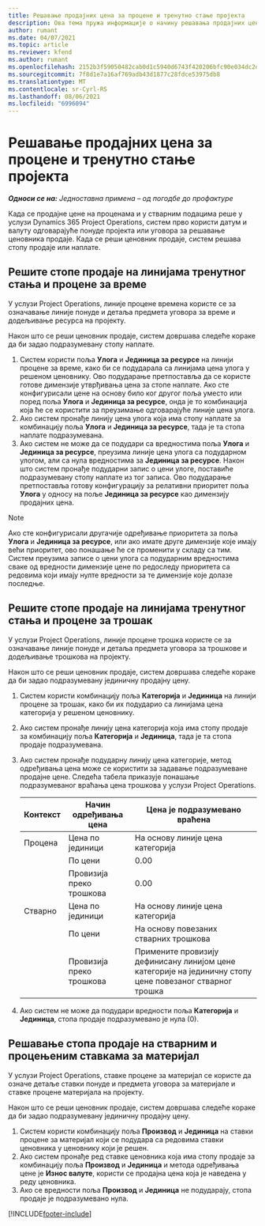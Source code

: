 ```yaml
---
title: Решавање продајних цена за процене и тренутно стање пројекта
description: Ова тема пружа информације о начину решавања продајних цена у проценама пројеката и тренутном стању.
author: rumant
ms.date: 04/07/2021
ms.topic: article
ms.reviewer: kfend
ms.author: rumant
ms.openlocfilehash: 2152b3f59050482cab0d1c5940d6743f420206bfc90e034dc2d754df8bd513a5
ms.sourcegitcommit: 7f8d1e7a16af769adb43d1877c28fdce53975db8
ms.translationtype: MT
ms.contentlocale: sr-Cyrl-RS
ms.lasthandoff: 08/06/2021
ms.locfileid: "6996094"
---
```

# <a name="resolve-sales-prices-for-project-estimates-and-actuals"></a>Решавање продајних цена за процене и тренутно стање пројекта

_**Односи се на:** Једноставна примена – од погодбе до профактуре_

Када се продајне цене на проценама и у стварним подацима реше у услузи Dynamics 365 Project Operations, систем прво користи датум и валуту одговарајуће понуде пројекта или уговора за решавање ценовника продаје. Када се реши ценовник продаје, систем решава стопу продаје или наплате.

## <a name="resolve-sales-rates-on-actual-and-estimate-lines-for-time"></a>Решите стопе продаје на линијама тренутног стања и процене за време

У услузи Project Operations, линије процене времена користе се за означавање линије понуде и детаља предмета уговора за време и додељивање ресурса на пројекту.

Након што се реши ценовник продаје, систем довршава следеће кораке да би задао подразумевану стопу наплате.

1. Систем користи поља **Улога** и **Јединица за ресурсе** на линији процене за време, како би се подударала са линијама цена улога у решеном ценовнику. Ово подударање претпоставља да се користе готове димензије утврђивања цена за стопе наплате. Ако сте конфигурисали цене на основу било ког другог поља уместо или поред поља **Улога** и **Јединица за ресурсе**, онда је то комбинација која ће се користити за преузимање одговарајуће линије цена улога.
2. Ако систем пронађе линију цена улога која има стопу наплате за комбинацију поља **Улога** и **Јединица за ресурсе**, тада је та стопа наплате подразумевана.
3. Ако систем не може да се подудари са вредностима поља **Улога** и **Јединица за ресурсе**, преузима линије цена улога са подударном улогом, али са нула вредностима за **Јединица за ресурсе**. Након што систем пронађе подударни запис о цени улоге, поставиће подразумевану стопу наплате из тог записа. Ово подударање претпоставља готову конфигурацију за релативни приоритет поља **Улога** у односу на поље **Јединица за ресурсе** као димензију продајних цена.

> [!NOTE]
> Ако сте конфигурисали другачије одређивање приоритета за поља **Улога** и **Јединица за ресурсе**, или ако имате друге димензије које имају већи приоритет, ово понашање ће се променити у складу са тим. Систем преузима записе о цени улога са подударним вредностима сваке од вредности димензије цене по редоследу приоритета са редовима који имају нулте вредности за те димензије које долазе последње.

## <a name="resolve-sales-rates-on-actual-and-estimate-lines-for-expense"></a>Решите стопе продаје на линијама тренутног стања и процене за трошак

У услузи Project Operations, линије процене трошка користе се за означавање линије понуде и детаља предмета уговора за трошкове и додељивање трошкова на пројекту.

Након што се реши ценовник продаје, систем довршава следеће кораке да би задао подразумевану јединичну продајну цену.

1. Систем користи комбинацију поља **Категорија** и **Јединица** на линији процене за трошак, како би их подударио са линијама цена категорија у решеном ценовнику.
2. Ако систем пронађе линију цена категорија која има стопу продаје за комбинацију поља **Категорија** и **Јединица**, тада је та стопа продаје подразумевана.
3. Ако систем пронађе подударну линију цена категорије, метод одређивања цена може се користити за задавање подразумеване продајне цене. Следећа табела приказује понашање подразумеваног враћања цена трошкова у услузи Project Operations.

    | Контекст | Начин одређивања цена | Цена је подразумевано враћена |
    | --- | --- | --- |
    | Процена | Цена по јединици | На основу линије цена категорија |
    | &nbsp; | По цени | 0.00 |
    | &nbsp; | Провизија преко трошкова | 0.00 |
    | Стварно | Цена по јединици | На основу линије цена категорија |
    | &nbsp; | По цени | На основу повезаних стварних трошкова |
    | &nbsp; | Провизија преко трошкова | Примените провизију дефинисану линијом цене категорије на јединичну стопу цене повезаног стварног трошка |

4. Ако систем не може да подудари вредности поља **Категорија** и **Јединица**, стопа продаје подразумевано је нула (0).

## <a name="resolving-sales-rates-on-actual-and-estimate-lines-for-material"></a>Решавање стопа продаје на стварним и процењеним ставкама за материјал

У услузи Project Operations, ставке процене за материјал се користе да означе детаље ставки понуде и предмета уговора за материјале и ставке процене материјала на пројекту.

Након што се реши ценовник продаје, систем довршава следеће кораке да би задао подразумевану јединичну продајну цену.

1. Систем користи комбинацију поља **Производ** и **Јединица** на ставки процене за материјал који се подудара са редовима ставки ценовника у ценовнику који је решен.
2. Ако систем пронађе ред ставке ценовника која има стопу продаје за комбинацију поља **Производ** и **Јединица** и метода одређивања цене је **Износ валуте**, користи се продајна цена која је наведена у реду ценовника.
3. Ако се вредности поља **Производ** и **Јединица** не подударају, стопа продаје је подразумевано нула.

[!INCLUDE[footer-include](../../includes/footer-banner.md)]
